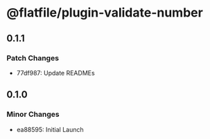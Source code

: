 # @flatfile/plugin-validate-number

## 0.1.1

### Patch Changes

- 77df987: Update READMEs

## 0.1.0

### Minor Changes

- ea88595: Initial Launch
